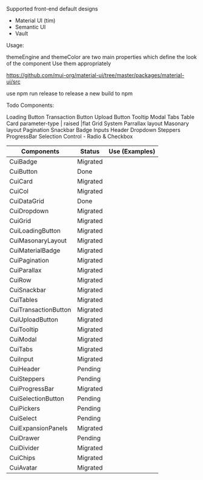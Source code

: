 Supported front-end default designs

- Material UI (tim)
- Semantic UI
- Vault

Usage:

themeEngine and themeColor are two main properties which define the look of the component
Use them appropriately

https://github.com/mui-org/material-ui/tree/master/packages/material-ui/src

use npm run release to release a new build to npm

Todo Components:

Loading Button
Transaction Button
Upload Button
Tooltip
Modal
Tabs
Table
Card parameter-type | raised |flat
Grid System
Parrallax layout
Masonary layout
Pagination
Snackbar
Badge
Inputs
Header
Dropdown
Steppers
ProgressBar
Selection Control - Radio & Checkbox

| Components           | Status   | Use (Examples) |
| -------------------- | -------- | -------------- |
| CuiBadge             | Migrated |                |
| CuiButton            | Done     |                |
| CuiCard              | Migrated |                |
| CuiCol               | Migrated |                |
| CuiDataGrid          | Done     |                |
| CuiDropdown          | Migrated |                |
| CuiGrid              | Migrated |                |
| CuiLoadingButton     | Migrated |                |
| CuiMasonaryLayout    | Migrated |                |
| CuiMaterialBadge     | Migrated |                |
| CuiPagination        | Migrated |                |
| CuiParallax          | Migrated |                |
| CuiRow               | Migrated |                |
| CuiSnackbar          | Migrated |                |
| CuiTables            | Migrated |                |
| CuiTransactionButton | Migrated |                |
| CuiUploadButton      | Migrated |                |
| CuiTooltip           | Migrated |                |
| CuiModal             | Migrated |                |
| CuiTabs              | Migrated |                |
| CuiInput             | Migrated |                |
| CuiHeader            | Pending  |                |
| CuiSteppers          | Pending  |                |
| CuiProgressBar       | Migrated |                |
| CuiSelectionButton   | Pending  |                |
| CuiPickers           | Pending  |                |
| CuiSelect            | Pending  |                |
| CuiExpansionPanels   | Migrated |                |
| CuiDrawer            | Pending  |                |
| CuiDivider           | Migrated |                |
| CuiChips             | Migrated |                |
| CuiAvatar            | Migrated |                |
